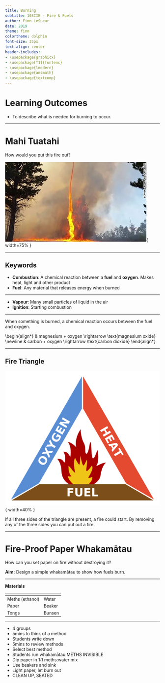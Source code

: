 ```yaml
---
title: Burning
subtitle: 10SCIE - Fire & Fuels
author: Finn LeSueur
date: 2019
theme: finn
colortheme: dolphin
font-size: 35px
text-align: center
header-includes:
- \usepackage{graphicx}
- \usepackage[T1]{fontenc}
- \usepackage{lmodern}
- \usepackage{amsmath}
- \usepackage{textcomp}
---
```


# Learning Outcomes

- To describe what is needed for burning to occur.

---

# Mahi Tuatahi

How would you put this fire out?

![](../assets/3-fire-tornado.jpg){ width=75% }

---

## Keywords

- __Combustion__: A chemical reaction between a __fuel__ and __oxygen__. Makes heat, light and other product
- __Fuel__: Any material that releases energy when burned

---

- __Vapour__: Many small particles of liquid in the air
- __Ignition__: Starting combustion

---

When something is burned, a chemical reaction occurs between the fuel and oxygen.

\begin{align*}
    & magnesium + oxygen \rightarrow \text{magnesium oxide} \newline
    & carbon + oxygen \rightarrow \text{carbon dioxide}
\end{align*}

---

## Fire Triangle

![](../assets/3-fire-triangle.png){ width=40% }

If all three sides of the triangle are present, a fire could start. By removing any of the three sides you can put out a fire.

---

# Fire-Proof Paper Whakamātau

How can you set paper on fire without destroying it?

__Aim:__ Design a simple whakamātau to show how fuels burn.

---

__Materials__

| <!-- -->          | <!-- --> |
| ----------------- | -------- |
| Meths (ethanol)   | Water    |
| Paper             | Beaker   |
| Tongs             | Bunsen   |

---

- 4 groups
- 5mins to think of a method
- Students write down
- 5mins to review methods
- Select best method
- Students run whakamātau   METHS INVISIBLE
- Dip paper in 1:1 meths:water mix
- Use beakers and sink
- Light paper, let burn out
- CLEAN UP, SEATED
